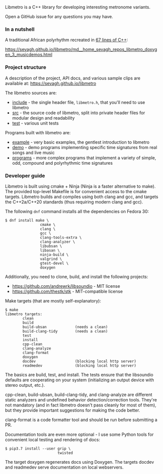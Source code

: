 Libmetro is a C++ library for developing interesting metronome variants.

Open a GitHub issue for any questions you may have.

### In a nutshell

A traditional African polyrhythm recreated in [67 lines of C++](./demo/butour_ngale.cpp):

https://sevagh.github.io/libmetro/md__home_sevagh_repos_libmetro_doxygen_3_musicdemos.html

### Project structure

A description of the project, API docs, and various sample clips are available at: https://sevagh.github.io/libmetro

The libmetro sources are:

* [include](./include) - the single header file, `libmetro.h`, that you'll need to use libmetro
* [src](./src) - the source code of libmetro, split into private header files for modular design and readability
* [test](./test) - various unit tests

Programs built with libmetro are:

* [example](./example) - very basic examples, the gentlest introduction to libmetro
* [demo](./demo) - demo programs implementing specific time signatures from real songs and live music
* [programs](./programs) - more complex programs that implement a variety of simple, odd, compound and polyrhythmic time signatures

### Developer guide

Libmetro is built using cmake + Ninja (Ninja is a faster alternative to make). The provided top-level Makefile is for convenient access to the cmake targets. Libmetro builds and compiles using both clang and gcc, and targets the C++2a/C++20 standards (thus requiring modern clang and gcc).

The following `dnf` command installs all the dependencies on Fedora 30:

```
$ dnf install make \
                cmake \
                clang \
                gcc \
                clang-tools-extra \
                clang-analyzer \
                libubsan \
                libasan \
                ninja-build \
                valgrind \
                gtest-devel \
                doxygen
```

Additionally, you need to clone, build, and install the following projects:

* https://github.com/andrewrk/libsoundio - MIT license
* https://github.com/thestk/stk - MIT-compatible license

Make targets (that are mostly self-explanatory):

```
$ make
libmetro targets:
        clean
        build
        build-ubsan             (needs a clean)
        build-clang-tidy        (needs a clean)
        test
        install
        cpp-clean
        clang-analyze
        clang-format
        doxygen
        docdev                  (blocking local http server)
        readmedev               (blocking local http server)
```

The basics are build, test, and install. The tests ensure that the libsoundio defaults are cooperating on your system (initializing an output device with stereo output, etc.).

cpp-clean, build-ubsan, build-clang-tidy, and clang-analyze are different static analyzers and undefined behavior detection/correction tools. They're not mandatory (and in fact libmetro doesn't pass cleanly for most of them), but they provide important suggestions for making the code better.

clang-format is a code formatter tool and should be run before submitting a PR.

Documentation tools are even more optional - I use some Python tools for convenient local testing and rendering of docs:

```
$ pip3.7 install --user grip \
                        twisted
```

The target doxygen regenerates docs using Doxygen. The targets docdev and readmedev serve documentation on local webservers.
